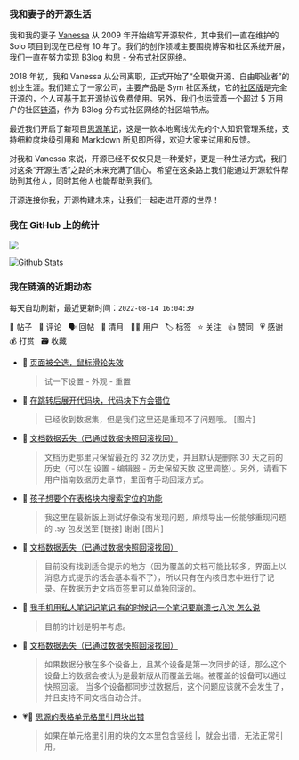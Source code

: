 ### 我和妻子的开源生活

我和我的妻子 [Vanessa](https://github.com/Vanessa219) 从 2009 年开始编写开源软件，其中我们一直在维护的 Solo 项目到现在已经有 10 年了。我们的创作领域主要围绕博客和社区系统开展，我们一直在努力实现 [B3log 构思 - 分布式社区网络](https://ld246.com/article/1546941897596)。

2018 年初，我和 Vanessa 从公司离职，正式开始了“全职做开源、自由职业者”的创业生涯。我们建立了一家公司，主要产品是 Sym 社区系统，它的[社区版](https://github.com/88250/symphony)是完全开源的，个人可基于其开源协议免费使用。另外，我们也运营着一个超过 5 万用户的社区[链滴](https://ld246.com)，作为 B3log 分布式社区网络的社区端节点。

最近我们开启了新项目[思源笔记](https://github.com/siyuan-note/siyuan)，这是一款本地离线优先的个人知识管理系统，支持细粒度块级引用和 Markdown 所见即所得，欢迎大家来试用和反馈。

对我和 Vanessa 来说，开源已经不仅仅只是一种爱好，更是一种生活方式，我们对这条“开源生活”之路的未来充满了信心。希望在这条路上我们能通过开源软件帮助到其他人，同时其他人也能帮助到我们。

开源连接你我，开源构建未来，让我们一起走进开源的世界！

### 我在 GitHub 上的统计

<a title="Hits" target="_blank" href="https://github.com/88250/88250"><img src="https://hits.b3log.org/88250/88250.svg"></a>

[![Github Stats](https://github-readme-stats.vercel.app/api?username=88250&theme=tokyonight&show_icons=true)](https://github.com/88250)

<!--events start -->

### 我在链滴的近期动态

每天自动刷新，最近更新时间：`2022-08-14 16:04:39`

📝 帖子 &nbsp; 💬 评论 &nbsp; 🗣 回帖 &nbsp; 🌙 清月 &nbsp; 👨‍💻 用户 &nbsp; 🏷️ 标签 &nbsp; ⭐️ 关注 &nbsp; 👍 赞同 &nbsp; 💗 感谢 &nbsp; 💰 打赏 &nbsp; 🗃 收藏

* 💬 [页面被全选，鼠标滑轮失效](https://ld246.com/article/1660449311145/comment/1660449894534#comments)

  > 试一下设置 - 外观 - 重置
* 💬 [在跳转后展开代码块，代码块下方会错位](https://ld246.com/article/1660408760915/comment/1660449836700#comments)

  > 已经收到数据集，但是我们这里还是重现不了问题哦。 [图片]
* 💬 [文档数据丢失（已通过数据快照回滚找回）](https://ld246.com/article/1660407986769/comment/1660449214742#comments)

  > 文档历史那里只保留最近的 32 次历史，并且默认是删除 30 天之前的历史（可以在 设置 - 编辑器 - 历史保留天数 这里调整）。另外，请看下用户指南数据历史章节，里面有手动回滚方式。
* 💬 [孩子想要个在表格块内搜索定位的功能](https://ld246.com/article/1660272590174/comment/1660445251430#comments)

  > 我这里在最新版上测试好像没有发现问题，麻烦导出一份能够重现问题的 .sy 包发送至 [链接] 谢谢 [图片]
* 💬 [文档数据丢失（已通过数据快照回滚找回）](https://ld246.com/article/1660407986769/comment/1660440772076#comments)

  > 目前没有找到适合提示的地方（因为覆盖的文档可能比较多，界面上以消息方式提示的话会基本看不了），所以只有在内核日志中进行了记录。在数据历史文档页签里可以单独回滚的。
* 💬 [我手机用私人笔记记笔记 有的时候记一个笔记要崩溃七八次 怎么说](https://ld246.com/article/1658001975068/comment/1660435451571#comments)

  > 目前的计划是明年考虑。
* 💬 [文档数据丢失（已通过数据快照回滚找回）](https://ld246.com/article/1660407986769/comment/1660408251413#comments)

  > 如果数据分散在多个设备上，且某个设备是第一次同步的话，那么这个设备上的数据会被认为是最新版从而覆盖云端。被覆盖的设备可以通过快照回滚。 当多个设备都同步过数据后，这个问题应该就不会发生了，并且支持不同文档自动合并。
* 💗📝 [思源的表格单元格里引用块出错](https://ld246.com/article/1660323031975)

  > 如果在单元格里引用的块的文本里包含竖线 |，就会出错，无法正常引用。


<!--events end -->
